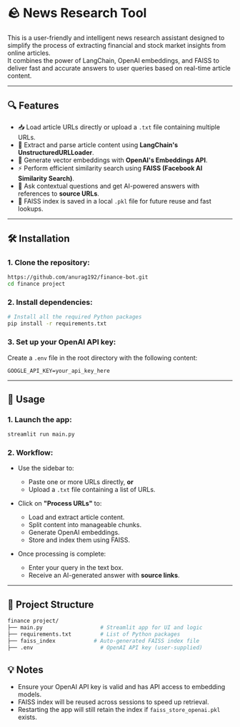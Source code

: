 # 🪨  News Research Tool

This is a user-friendly and intelligent news research assistant designed to simplify the process of extracting financial and stock market insights from online articles.  
It combines the power of LangChain, OpenAI embeddings, and FAISS to deliver fast and accurate answers to user queries based on real-time article content.

---

## 🔍 Features

- 📥 Load article URLs directly or upload a `.txt` file containing multiple URLs.
- 📰 Extract and parse article content using **LangChain's UnstructuredURLLoader**.
- 🧠 Generate vector embeddings with **OpenAI's Embeddings API**.
- ⚡ Perform efficient similarity search using **FAISS (Facebook AI Similarity Search)**.
- 💬 Ask contextual questions and get AI-powered answers with references to **source URLs**.
- 💾 FAISS index is saved in a local `.pkl` file for future reuse and fast lookups.

---

## 🛠️ Installation

### 1. Clone the repository:
```bash
https://github.com/anurag192/finance-bot.git
cd finance project
```

### 2. Install dependencies:
```bash
# Install all the required Python packages
pip install -r requirements.txt
```

### 3. Set up your OpenAI API key:
Create a `.env` file in the root directory with the following content:

```env
GOOGLE_API_KEY=your_api_key_here
```

---

## 🚀 Usage

### 1. Launch the app:
```bash
streamlit run main.py
```

### 2. Workflow:

- Use the sidebar to:
  - Paste one or more URLs directly, **or**
  - Upload a `.txt` file containing a list of URLs.

- Click on **"Process URLs"** to:
  - Load and extract article content.
  - Split content into manageable chunks.
  - Generate OpenAI embeddings.
  - Store and index them using FAISS.

- Once processing is complete:
  - Enter your query in the text box.
  - Receive an AI-generated answer with **source links**.

---

## 📁 Project Structure

```bash
finance project/
├── main.py                  # Streamlit app for UI and logic
├── requirements.txt         # List of Python packages
├── faiss_index            # Auto-generated FAISS index file
├── .env                     # OpenAI API key (user-supplied)
```



## 💡 Notes

- Ensure your OpenAI API key is valid and has API access to embedding models.
- FAISS index will be reused across sessions to speed up retrieval.
- Restarting the app will still retain the index if `faiss_store_openai.pkl` exists.


